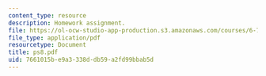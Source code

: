 ```yaml
---
content_type: resource
description: Homework assignment.
file: https://ol-ocw-studio-app-production.s3.amazonaws.com/courses/6-728-applied-quantum-and-statistical-physics-fall-2006/7661015be9a3338ddb59a2fd99bbab5d_ps8.pdf
file_type: application/pdf
resourcetype: Document
title: ps8.pdf
uid: 7661015b-e9a3-338d-db59-a2fd99bbab5d
---
```

